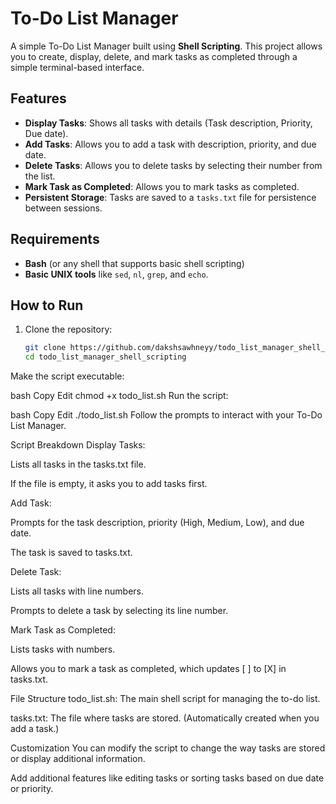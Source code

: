 # To-Do List Manager

A simple To-Do List Manager built using **Shell Scripting**. This project allows you to create, display, delete, and mark tasks as completed through a simple terminal-based interface.

## Features

- **Display Tasks**: Shows all tasks with details (Task description, Priority, Due date).
- **Add Tasks**: Allows you to add a task with description, priority, and due date.
- **Delete Tasks**: Allows you to delete tasks by selecting their number from the list.
- **Mark Task as Completed**: Allows you to mark tasks as completed.
- **Persistent Storage**: Tasks are saved to a `tasks.txt` file for persistence between sessions.

## Requirements

- **Bash** (or any shell that supports basic shell scripting)
- **Basic UNIX tools** like `sed`, `nl`, `grep`, and `echo`.

## How to Run

1. Clone the repository:
   ```bash
   git clone https://github.com/dakshsawhneyy/todo_list_manager_shell_scripting.git
   cd todo_list_manager_shell_scripting
Make the script executable:

bash
Copy
Edit
chmod +x todo_list.sh
Run the script:

bash
Copy
Edit
./todo_list.sh
Follow the prompts to interact with your To-Do List Manager.

Script Breakdown
Display Tasks:

Lists all tasks in the tasks.txt file.

If the file is empty, it asks you to add tasks first.

Add Task:

Prompts for the task description, priority (High, Medium, Low), and due date.

The task is saved to tasks.txt.

Delete Task:

Lists all tasks with line numbers.

Prompts to delete a task by selecting its line number.

Mark Task as Completed:

Lists tasks with numbers.

Allows you to mark a task as completed, which updates [ ] to [X] in tasks.txt.

File Structure
todo_list.sh: The main shell script for managing the to-do list.

tasks.txt: The file where tasks are stored. (Automatically created when you add a task.)

Customization
You can modify the script to change the way tasks are stored or display additional information.

Add additional features like editing tasks or sorting tasks based on due date or priority.
